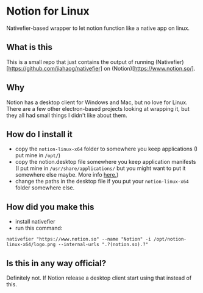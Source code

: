 # Notion for Linux
Nativefier-based wrapper to let notion function like a native app on linux.

## What is this
This is a small repo that just contains the output of running (Nativefier)[https://github.com/jiahaog/nativefier] on (Notion)[https://www.notion.so/].

## Why
Notion has a desktop client for Windows and Mac, but no love for Linux. There are a few other electron-based projects looking at wrapping it, but they all had small things I didn't like about them.

## How do I install it
- copy the `notion-linux-x64` folder to somewhere you keep applications (I put mine in `/opt/`)
- copy the notion.desktop file somewhere you keep application manifests (I put mine in `/usr/share/applications/` but you might want to put it somewhere else maybe. More info [here.](https://developer.gnome.org/integration-guide/stable/desktop-files.html.en))
- change the paths in the desktop file if you put your `notion-linux-x64` folder somewhere else.

## How did you make this
- install nativefier
- run this command:

`nativefier "https://www.notion.so" --name "Notion" -i /opt/notion-linux-x64/logo.png --internal-urls ".?(notion.so).?"`

## Is this in any way official?
Definitely not. If Notion release a desktop client start using that instead of this.
